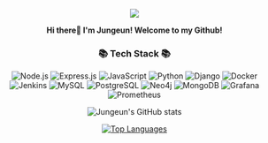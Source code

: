 <p align='center'>
    <img src="https://capsule-render.vercel.app/api?type=waving&color=auto&height=300&section=header&text=Jungeun's%20Github&fontSize=90&animation=fadeIn&fontAlignY=38&desc=Backend%20Engineer&descAlignY=51&descAlign=70"/>
</p>

<p align="center">
    <b>Hi there👋 I'm Jungeun! Welcome to my Github!</b>
</p>

<h3 align="center">📚 Tech Stack 📚</h3>
<p align="center">
    <img src="https://img.shields.io/badge/Node.js-339933?style=for-the-badge&logo=nodedotjs&logoColor=white" alt="Node.js"/>
    <img src="https://img.shields.io/badge/Express.js-000000?style=for-the-badge&logo=express&logoColor=white" alt="Express.js"/>
    <img src="https://img.shields.io/badge/JavaScript-F7DF1E?style=for-the-badge&logo=javascript&logoColor=black" alt="JavaScript"/>
    <img src="https://img.shields.io/badge/Python-3776AB?style=for-the-badge&logo=python&logoColor=white" alt="Python"/>
    <img src="https://img.shields.io/badge/Django-092E20?style=for-the-badge&logo=django&logoColor=white" alt="Django"/>
    <img src="https://img.shields.io/badge/Docker-2496ED?style=for-the-badge&logo=docker&logoColor=white" alt="Docker"/>
    <img src="https://img.shields.io/badge/Jenkins-D24939?style=for-the-badge&logo=jenkins&logoColor=white" alt="Jenkins"/>
    <img src="https://img.shields.io/badge/MySQL-4479A1?style=for-the-badge&logo=mysql&logoColor=white" alt="MySQL"/>
    <img src="https://img.shields.io/badge/PostgreSQL-336791?style=for-the-badge&logo=postgresql&logoColor=white" alt="PostgreSQL"/>
    <img src="https://img.shields.io/badge/Neo4j-008CC1?style=for-the-badge&logo=neo4j&logoColor=white" alt="Neo4j"/>
    <img src="https://img.shields.io/badge/MongoDB-47A248?style=for-the-badge&logo=mongodb&logoColor=white" alt="MongoDB"/>
    <img src="https://img.shields.io/badge/Grafana-F46800?style=for-the-badge&logo=grafana&logoColor=white" alt="Grafana"/>
    <img src="https://img.shields.io/badge/Prometheus-E6522C?style=for-the-badge&logo=prometheus&logoColor=white" alt="Prometheus"/>
</p>


<p align="center">
    <img src="https://github-readme-stats.vercel.app/api?username=jungeunyooon&show_icons=true&theme=radical" alt="Jungeun's GitHub stats"/>
</p>

<p align="center">
    <a href="https://github.com/jungeunyooon">
        <img src="https://github-readme-stats.vercel.app/api/top-langs/?username=jungeunyooon&layout=donut" alt="Top Languages"/>
    </a>
</p>
